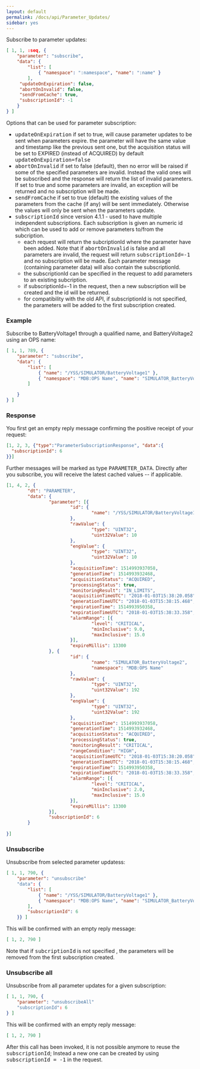 ```yaml
---
layout: default
permalink: /docs/api/Parameter_Updates/
sidebar: yes
---
```


Subscribe to parameter updates:

```json
[ 1, 1, :seq, {
    "parameter": "subscribe",
    "data": {
        "list": [
            { "namespace": ":namespace", "name": ":name" }
        ],
     "updateOnExpiration": false,
     "abortOnInvalid": false,
     "sendFromCache": true,
     "subscriptionId": -1
    }
} ]
```

Options that can be used for parameter subscription:

* <tt>updateOnExpiration</tt> if set to true, will cause parameter updates to be sent when parameters expire.
the parameter will have the same value and timestamp like the previous sent one, but the acquisition status will be set to EXPIRED (instead of ACQUIRED)
by default <tt>updateOnExpiration=false</tt>
* <tt>abortOnInvalid</tt> if set to false (default), then no error will be raised if some of the specified parameters are invalid. Instead the valid ones will be subscribed and the response will return the list of invalid parameters. If set to true and some parameters are invalid, an exception will be returned and no subscription will be made.
* <tt>sendFromCache</tt> if set to true (default) the existing values of the parameters from the cache (if any) will be sent immediately. Otherwise the values will only be sent when the  parameters update.
* <tt>subscriptionId</tt> since version 4.1.1 - used to have multiple independent subscriptions. Each subscription is given an numeric id which can be used to add or remove parameters to/from the subcription.
  * each request will return the subcriptionId where the parameter have been added. Note that if <tt>abortOnInvalid</tt> is false and all parameters are invalid, the request will return <tt>subscriptionId=-1</tt> and no subscription will be made. Each parameter message (containing parameter data) will also contain the subscriptionId.
  * the subscriptionId can be specified in the request to add parameters to an existing subcription.
  * if subscriptionId=-1 in the request, then a new subscription will be created and the id will be returned.
  * for compatibility with the old API, if subscriptionId is not specified, the parameters will be added to the first subscription created.



### Example

Subscribe to BatteryVoltage1 through a qualified name, and BatteryVoltage2 using an OPS name:

```json
[ 1, 1, 789, {
    "parameter": "subscribe",
    "data": {
        "list": [
            { "name": "/YSS/SIMULATOR/BatteryVoltage1" },
            { "namespace": "MDB:OPS Name", "name": "SIMULATOR_BatteryVoltage2" }
        ]

    }
} ]
```

### Response

You first get an empty reply message confirming the positive receipt of your request:

```json
[1, 2, 3, {"type":"ParameterSubscriptionResponse", "data":{
  "subscriptionId": 6
}}]
```
    
Further messages will be marked as type <tt>PARAMETER_DATA</tt>. Directly after you subscribe, you will receive the latest cached values -- if applicable.

```json
[1, 4, 2, {
        "dt": "PARAMETER",
        "data": {
                "parameter": [{
                        "id": {
                                "name": "/YSS/SIMULATOR/BatteryVoltage1"
                        },
                        "rawValue": {
                                "type": "UINT32",
                                "uint32Value": 10
                        },
                        "engValue": {
                                "type": "UINT32",
                                "uint32Value": 10
                        },
                        "acquisitionTime": 1514993937058,
                        "generationTime": 1514993932468,
                        "acquisitionStatus": "ACQUIRED",
                        "processingStatus": true,
                        "monitoringResult": "IN_LIMITS",
                        "acquisitionTimeUTC": "2018-01-03T15:38:20.058",
                        "generationTimeUTC": "2018-01-03T15:38:15.468",
                        "expirationTime": 1514993950358,
                        "expirationTimeUTC": "2018-01-03T15:38:33.358",
                        "alarmRange": [{
                                "level": "CRITICAL",
                                "minInclusive": 9.0,
                                "maxInclusive": 15.0
                        }],
                        "expireMillis": 13300
                }, {
                        "id": {
                                "name": "SIMULATOR_BatteryVoltage2",
                                "namespace": "MDB:OPS Name"
                        },
                        "rawValue": {
                                "type": "UINT32",
                                "uint32Value": 192
                        },
                        "engValue": {
                                "type": "UINT32",
                                "uint32Value": 192
                        },
                        "acquisitionTime": 1514993937058,
                        "generationTime": 1514993932468,
                        "acquisitionStatus": "ACQUIRED",
                        "processingStatus": true,
                        "monitoringResult": "CRITICAL",
                        "rangeCondition": "HIGH",
                        "acquisitionTimeUTC": "2018-01-03T15:38:20.058",
                        "generationTimeUTC": "2018-01-03T15:38:15.468",
                        "expirationTime": 1514993950358,
                        "expirationTimeUTC": "2018-01-03T15:38:33.358",
                        "alarmRange": [{
                                "level": "CRITICAL",
                                "minInclusive": 2.0,
                                "maxInclusive": 15.0
                        }],
                        "expireMillis": 13300
                }],
                "subscriptionId": 6
        }
        
}]
```


### Unsubscribe

Unsubscribe from selected parameter updatess:

```json
[ 1, 1, 790, {
    "parameter": "unsubscribe" 
    "data": {
        "list": [
            { "name": "/YSS/SIMULATOR/BatteryVoltage1" },
            { "namespace": "MDB:OPS Name", "name": "SIMULATOR_BatteryVoltage2" }
        ],
        "subscriptionId": 6
    }} ]
```

This will be confirmed with an empty reply message:

```json
[ 1, 2, 790 ]
```

Note that if <tt>subcriptionId</tt> is not specified , the parameters will be removed from the first subscription created.

### Unsubscribe all
Unsubscribe from all parameter updates for a given subscription:

```json
[ 1, 1, 790, {
    "parameter": "unsubscribeAll"
    "subscriptionId": 6
} ]
```

This will be confirmed with an empty reply message:

```json
[ 1, 2, 790 ]
```

After this call has been invoked, it is not possible anymore to reuse the <tt>subscriptionId</tt>; Instead a new one can be created by using <tt>subscriptionId = -1</tt> in the request.
